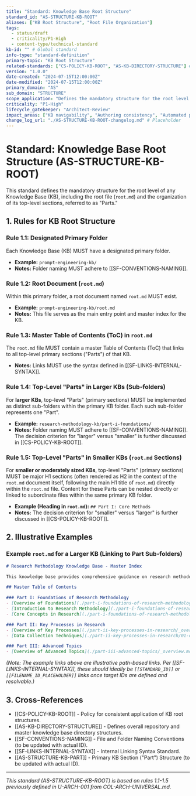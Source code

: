 ```yaml
---
title: "Standard: Knowledge Base Root Structure"
standard_id: "AS-STRUCTURE-KB-ROOT"
aliases: ["KB Root Structure", "Root File Organization"]
tags:
  - status/draft
  - criticality/P1-High
  - content-type/technical-standard
kb-id: "" # Global standard
info-type: "standard-definition"
primary-topic: "KB Root Structure"
related-standards: ["CS-POLICY-KB-ROOT", "AS-KB-DIRECTORY-STRUCTURE"] # Link to policy and overall dir structure
version: "1.0.0"
date-created: "2024-07-15T12:00:00Z"
date-modified: "2024-07-15T12:00:00Z"
primary_domain: "AS"
sub_domain: "STRUCTURE"
scope_application: "Defines the mandatory structure for the root level of any Knowledge Base (KB), including the root file and organization of top-level sections ('Parts')."
criticality: "P1-High"
lifecycle_gatekeeper: "Architect-Review"
impact_areas: ["KB navigability", "Authoring consistency", "Automated processing", "Build system"]
change_log_url: "./AS-STRUCTURE-KB-ROOT-changelog.md" # Placeholder
---
```


# Standard: Knowledge Base Root Structure (AS-STRUCTURE-KB-ROOT)

This standard defines the mandatory structure for the root level of any Knowledge Base (KB), including the root file (`root.md`) and the organization of its top-level sections, referred to as "Parts."

## 1. Rules for KB Root Structure

### Rule 1.1: Designated Primary Folder
Each Knowledge Base (KB) MUST have a designated primary folder.
*   **Example:** `prompt-engineering-kb/`
*   **Notes:** Folder naming MUST adhere to [[SF-CONVENTIONS-NAMING]].

### Rule 1.2: Root Document (`root.md`)
Within this primary folder, a root document named `root.md` MUST exist.
*   **Example:** `prompt-engineering-kb/root.md`
*   **Notes:** This file serves as the main entry point and master index for the KB.

### Rule 1.3: Master Table of Contents (ToC) in `root.md`
The `root.md` file MUST contain a master Table of Contents (ToC) that links to all top-level primary sections ("Parts") of that KB.
*   **Notes:** Links MUST use the syntax defined in [[SF-LINKS-INTERNAL-SYNTAX]].

### Rule 1.4: Top-Level "Parts" in Larger KBs (Sub-folders)
For **larger KBs**, top-level "Parts" (primary sections) MUST be implemented as distinct sub-folders within the primary KB folder. Each such sub-folder represents one "Part".
*   **Example:** `research-methodology-kb/part-i-foundations/`
*   **Notes:** Folder naming MUST adhere to [[SF-CONVENTIONS-NAMING]]. The decision criterion for "larger" versus "smaller" is further discussed in [[CS-POLICY-KB-ROOT]].

### Rule 1.5: Top-Level "Parts" in Smaller KBs (`root.md` Sections)
For **smaller or moderately sized KBs**, top-level "Parts" (primary sections) MUST be major H1 sections (often rendered as H2 in the context of the `root.md` document itself, following the main H1 title of `root.md`) directly within the `root.md` file. Content for these Parts can be nested directly or linked to subordinate files within the same primary KB folder.
*   **Example (Heading in `root.md`):** `## Part I: Core Methods`
*   **Notes:** The decision criterion for "smaller" versus "larger" is further discussed in [[CS-POLICY-KB-ROOT]].

## 2. Illustrative Examples

### Example `root.md` for a Larger KB (Linking to Part Sub-folders)

```markdown
# Research Methodology Knowledge Base - Master Index

This knowledge base provides comprehensive guidance on research methodologies...

## Master Table of Contents

### Part I: Foundations of Research Methodology
- [Overview of Foundations](./part-i-foundations-of-research-methodology/_overview.md)
- [Introduction to Research Methodology](./part-i-foundations-of-research-methodology/01-introduction-to-research-methodology.md)
- [Core Concepts in Research](./part-i-foundations-of-research-methodology/02-core-concepts-in-research.md)

### Part II: Key Processes in Research
- [Overview of Key Processes](./part-ii-key-processes-in-research/_overview.md)
- [Data Collection Techniques](./part-ii-key-processes-in-research/01-data-collection-techniques.md)

### Part III: Advanced Topics
- [Overview of Advanced Topics](./part-iii-advanced-topics/_overview.md)
```
*(Note: The example links above are illustrative path-based links. Per [[SF-LINKS-INTERNAL-SYNTAX]], these should ideally be `[[STANDARD_ID]]` or `[[FILENAME_ID_PLACEHOLDER]]` links once target IDs are defined and resolvable.)*

## 3. Cross-References
- [[CS-POLICY-KB-ROOT]] - Policy for consistent application of KB root structures.
- [[AS-KB-DIRECTORY-STRUCTURE]] - Defines overall repository and master knowledge base directory structures.
- [[SF-CONVENTIONS-NAMING]] - File and Folder Naming Conventions (to be updated with actual ID).
- [[SF-LINKS-INTERNAL-SYNTAX]] - Internal Linking Syntax Standard.
- [[AS-STRUCTURE-KB-PART]] - Primary KB Section ("Part") Structure (to be updated with actual ID).

---
*This standard (AS-STRUCTURE-KB-ROOT) is based on rules 1.1-1.5 previously defined in U-ARCH-001 from COL-ARCH-UNIVERSAL.md.*
```
